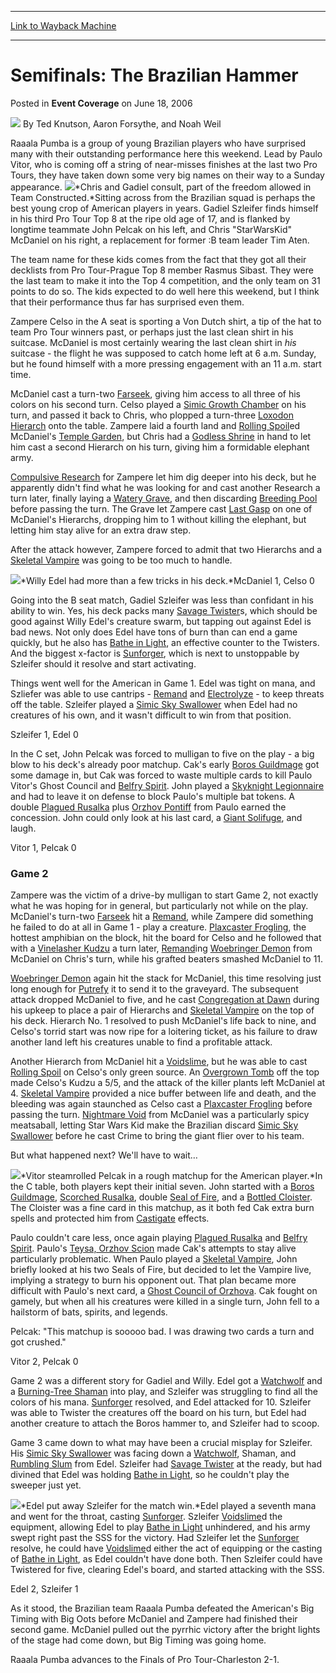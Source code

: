 
---
[Link to Wayback Machine](https://web.archive.org/web/20170621133836/http://magic.wizards.com/en/articles/archive/event-coverage/semifinals-brazilian-hammer-2006-06-18)

[_metadata_:author]:- "Ted Knutson"
[_metadata_:description]:- "Raaala Pumba is a group of young Brazilian players who have surprised many with their outstanding performance here this weekend. Lead by Paulo Vitor, who is coming off a string of near-misses finishes at the last two Pro Tours, they have taken down some very big names on their way to a Sunday appearance."
[_metadata_:generator]:- "Drupal 7 (http://drupal.org)"
[_metadata_:node]:- "542181"
[_metadata_:publish_date]:- "2006-06-18"
[_metadata_:source]:- "div-main-content"
[_metadata_:title]:- "Semifinals: The Brazilian Hammer"
[_metadata_:wayback_capture_timestamp]:- "2017-06-21 13:38:36"
[_metadata_:wayback_raw_url]:- "https://web.archive.org/web/20170621133836id_/http://magic.wizards.com/en/articles/archive/event-coverage/semifinals-brazilian-hammer-2006-06-18"
[_metadata_:wayback_url]:- "http://magic.wizards.com/en/articles/archive/event-coverage/semifinals-brazilian-hammer-2006-06-18"
---


Semifinals: The Brazilian Hammer
================================



 Posted in **Event Coverage**
 on June 18, 2006 






![](https://media.magic.wizards.com/styles/auth_small/public/generic-avatar-150_125.png)
By Ted Knutson, Aaron Forsythe, and Noah Weil











Raaala Pumba is a group of young Brazilian players who have surprised many with their outstanding performance here this weekend. Lead by Paulo Vitor, who is coming off a string of near-misses finishes at the last two Pro Tours, they have taken down some very big names on their way to a Sunday appearance. ![](https://media.magic.wizards.com/image_legacy_migration/sideboard/images/ptcha06/sf_mcdanielszleifer.jpg)*Chris and Gadiel consult, part of the freedom allowed in Team Constructed.*Sitting across from the Brazilian squad is perhaps the best young crop of American players in years. Gadiel Szleifer finds himself in his third Pro Tour Top 8 at the ripe old age of 17, and is flanked by longtime teammate John Pelcak on his left, and Chris "StarWarsKid" McDaniel on his right, a replacement for former :B team leader Tim Aten. 


The team name for these kids comes from the fact that they got all their decklists from Pro Tour-Prague Top 8 member Rasmus Sibast. They were the last team to make it into the Top 4 competition, and the only team on 31 points to do so. The kids expected to do well here this weekend, but I think that their performance thus far has surprised even them.


Zampere Celso in the A seat is sporting a Von Dutch shirt, a tip of the hat to team Pro Tour winners past, or perhaps just the last clean shirt in his suitcase. McDaniel is most certainly wearing the last clean shirt in *his* suitcase - the flight he was supposed to catch home left at 6 a.m. Sunday, but he found himself with a more pressing engagement with an 11 a.m. start time.


McDaniel cast a turn-two [Farseek](http://gatherer.wizards.com/Pages/Card/Details.aspx?name=Farseek), giving him access to all three of his colors on his second turn. Celso played a [Simic Growth Chamber](http://gatherer.wizards.com/Pages/Card/Details.aspx?name=Simic+Growth+Chamber) on his turn, and passed it back to Chris, who plopped a turn-three [Loxodon Hierarch](http://gatherer.wizards.com/Pages/Card/Details.aspx?name=Loxodon+Hierarch) onto the table. Zampere laid a fourth land and [Rolling Spoil](http://gatherer.wizards.com/Pages/Card/Details.aspx?name=Rolling+Spoil)ed McDaniel's [Temple Garden](http://gatherer.wizards.com/Pages/Card/Details.aspx?name=Temple+Garden), but Chris had a [Godless Shrine](http://gatherer.wizards.com/Pages/Card/Details.aspx?name=Godless+Shrine) in hand to let him cast a second Hierarch on his turn, giving him a formidable elephant army. 


[Compulsive Research](http://gatherer.wizards.com/Pages/Card/Details.aspx?name=Compulsive+Research) for Zampere let him dig deeper into his deck, but he apparently didn't find what he was looking for and cast another Research a turn later, finally laying a [Watery Grave](http://gatherer.wizards.com/Pages/Card/Details.aspx?name=Watery+Grave), and then discarding [Breeding Pool](http://gatherer.wizards.com/Pages/Card/Details.aspx?name=Breeding+Pool) before passing the turn. The Grave let Zampere cast [Last Gasp](http://gatherer.wizards.com/Pages/Card/Details.aspx?name=Last+Gasp) on one of McDaniel's Hierarchs, dropping him to 1 without killing the elephant, but letting him stay alive for an extra draw step. 


After the attack however, Zampere forced to admit that two Hierarchs and a [Skeletal Vampire](http://gatherer.wizards.com/Pages/Card/Details.aspx?name=Skeletal+Vampire) was going to be too much to handle.


![](https://media.magic.wizards.com/image_legacy_migration/sideboard/images/ptcha06/sf_edel.jpg)*Willy Edel had more than a few tricks in his deck.*McDaniel 1, Celso 0


Going into the B seat match, Gadiel Szleifer was less than confidant in his ability to win. Yes, his deck packs many [Savage Twister](http://gatherer.wizards.com/Pages/Card/Details.aspx?name=Savage+Twister)s, which should be good against Willy Edel's creature swarm, but tapping out against Edel is bad news. Not only does Edel have tons of burn than can end a game quickly, but he also has [Bathe in Light](http://gatherer.wizards.com/Pages/Card/Details.aspx?name=Bathe+in+Light), an effective counter to the Twisters. And the biggest x-factor is [Sunforger](http://gatherer.wizards.com/Pages/Card/Details.aspx?name=Sunforger), which is next to unstoppable by Szleifer should it resolve and start activating.


Things went well for the American in Game 1. Edel was tight on mana, and Szliefer was able to use cantrips - [Remand](http://gatherer.wizards.com/Pages/Card/Details.aspx?name=Remand) and [Electrolyze](http://gatherer.wizards.com/Pages/Card/Details.aspx?name=Electrolyze) - to keep threats off the table. Szleifer played a [Simic Sky Swallower](http://gatherer.wizards.com/Pages/Card/Details.aspx?name=Simic+Sky+Swallower) when Edel had no creatures of his own, and it wasn't difficult to win from that position.


Szleifer 1, Edel 0


In the C set, John Pelcak was forced to mulligan to five on the play - a big blow to his deck's already poor matchup. Cak's early [Boros Guildmage](http://gatherer.wizards.com/Pages/Card/Details.aspx?name=Boros+Guildmage) got some damage in, but Cak was forced to waste multiple cards to kill Paulo Vitor's Ghost Council and [Belfry Spirit](http://gatherer.wizards.com/Pages/Card/Details.aspx?name=Belfry+Spirit). John played a [Skyknight Legionnaire](http://gatherer.wizards.com/Pages/Card/Details.aspx?name=Skyknight+Legionnaire) and had to leave it on defense to block Paulo's multiple bat tokens. A double [Plagued Rusalka](http://gatherer.wizards.com/Pages/Card/Details.aspx?name=Plagued+Rusalka) plus [Orzhov Pontiff](http://gatherer.wizards.com/Pages/Card/Details.aspx?name=Orzhov+Pontiff) from Paulo earned the concession. John could only look at his last card, a [Giant Solifuge](http://gatherer.wizards.com/Pages/Card/Details.aspx?name=Giant+Solifuge), and laugh.


Vitor 1, Pelcak 0


### Game 2


Zampere was the victim of a drive-by mulligan to start Game 2, not exactly what he was hoping for in general, but particularly not while on the play. McDaniel's turn-two [Farseek](http://gatherer.wizards.com/Pages/Card/Details.aspx?name=Farseek) hit a [Remand](http://gatherer.wizards.com/Pages/Card/Details.aspx?name=Remand), while Zampere did something he failed to do at all in Game 1 - play a creature. [Plaxcaster Frogling](http://gatherer.wizards.com/Pages/Card/Details.aspx?name=Plaxcaster+Frogling), the hottest amphibian on the block, hit the board for Celso and he followed that with a [Vinelasher Kudzu](http://gatherer.wizards.com/Pages/Card/Details.aspx?name=Vinelasher+Kudzu) a turn later, [Remand](http://gatherer.wizards.com/Pages/Card/Details.aspx?name=Remand)ing [Woebringer Demon](http://gatherer.wizards.com/Pages/Card/Details.aspx?name=Woebringer+Demon) from McDaniel on Chris's turn, while his grafted beaters smashed McDaniel to 11. 


[Woebringer Demon](http://gatherer.wizards.com/Pages/Card/Details.aspx?name=Woebringer+Demon) again hit the stack for McDaniel, this time resolving just long enough for [Putrefy](http://gatherer.wizards.com/Pages/Card/Details.aspx?name=Putrefy) it to send it to the graveyard. The subsequent attack dropped McDaniel to five, and he cast [Congregation at Dawn](http://gatherer.wizards.com/Pages/Card/Details.aspx?name=Congregation+at+Dawn) during his upkeep to place a pair of Hierarchs and [Skeletal Vampire](http://gatherer.wizards.com/Pages/Card/Details.aspx?name=Skeletal+Vampire) on the top of his deck. Hierarch No. 1 resolved to push McDaniel's life back to nine, and Celso's torrid start was now ripe for a loitering ticket, as his failure to draw another land left his creatures unable to find a profitable attack. 


Another Hierarch from McDaniel hit a [Voidslime](http://gatherer.wizards.com/Pages/Card/Details.aspx?name=Voidslime), but he was able to cast [Rolling Spoil](http://gatherer.wizards.com/Pages/Card/Details.aspx?name=Rolling+Spoil) on Celso's only green source. An [Overgrown Tomb](http://gatherer.wizards.com/Pages/Card/Details.aspx?name=Overgrown+Tomb) off the top made Celso's Kudzu a 5/5, and the attack of the killer plants left McDaniel at 4. [Skeletal Vampire](http://gatherer.wizards.com/Pages/Card/Details.aspx?name=Skeletal+Vampire) provided a nice buffer between life and death, and the bleeding was again staunched as Celso cast a [Plaxcaster Frogling](http://gatherer.wizards.com/Pages/Card/Details.aspx?name=Plaxcaster+Frogling) before passing the turn. [Nightmare Void](http://gatherer.wizards.com/Pages/Card/Details.aspx?name=Nightmare+Void) from McDaniel was a particularly spicy meatsaball, letting Star Wars Kid make the Brazilian discard [Simic Sky Swallower](http://gatherer.wizards.com/Pages/Card/Details.aspx?name=Simic+Sky+Swallower) before he cast Crime to bring the giant flier over to his team. 


But what happened next? We'll have to wait…


![](https://media.magic.wizards.com/image_legacy_migration/sideboard/images/ptcha06/sf_cakvitor.jpg)*Vitor steamrolled Pelcak in a rough matchup for the American player.*In the C table, both players kept their initial seven. John started with a [Boros Guildmage](http://gatherer.wizards.com/Pages/Card/Details.aspx?name=Boros+Guildmage), [Scorched Rusalka](http://gatherer.wizards.com/Pages/Card/Details.aspx?name=Scorched+Rusalka), double [Seal of Fire](http://gatherer.wizards.com/Pages/Card/Details.aspx?name=Seal+of+Fire), and a [Bottled Cloister](http://gatherer.wizards.com/Pages/Card/Details.aspx?name=Bottled+Cloister). The Cloister was a fine card in this matchup, as it both fed Cak extra burn spells and protected him from [Castigate](http://gatherer.wizards.com/Pages/Card/Details.aspx?name=Castigate) effects. 


Paulo couldn't care less, once again playing [Plagued Rusalka](http://gatherer.wizards.com/Pages/Card/Details.aspx?name=Plagued+Rusalka) and [Belfry Spirit](http://gatherer.wizards.com/Pages/Card/Details.aspx?name=Belfry+Spirit). Paulo's [Teysa, Orzhov Scion](http://gatherer.wizards.com/Pages/Card/Details.aspx?name=Teysa%2C+Orzhov+Scion) made Cak's attempts to stay alive particularly problematic. When Paulo played a [Skeletal Vampire](http://gatherer.wizards.com/Pages/Card/Details.aspx?name=Skeletal+Vampire), John briefly looked at his two Seals of Fire, but decided to let the Vampire live, implying a strategy to burn his opponent out. That plan became more difficult with Paulo's next card, a [Ghost Council of Orzhova](http://gatherer.wizards.com/Pages/Card/Details.aspx?name=Ghost+Council+of+Orzhova). Cak fought on gamely, but when all his creatures were killed in a single turn, John fell to a hailstorm of bats, spirits, and legends. 


Pelcak: "This matchup is sooooo bad. I was drawing two cards a turn and got crushed."


Vitor 2, Pelcak 0


Game 2 was a different story for Gadiel and Willy. Edel got a [Watchwolf](http://gatherer.wizards.com/Pages/Card/Details.aspx?name=Watchwolf) and a [Burning-Tree Shaman](http://gatherer.wizards.com/Pages/Card/Details.aspx?name=Burning-Tree+Shaman) into play, and Szleifer was struggling to find all the colors of his mana. [Sunforger](http://gatherer.wizards.com/Pages/Card/Details.aspx?name=Sunforger) resolved, and Edel attacked for 10. Szleifer was able to Twister the creatures off the board on his turn, but Edel had another creature to attach the Boros hammer to, and Szleifer had to scoop.


Game 3 came down to what may have been a crucial misplay for Szleifer. His [Simic Sky Swallower](http://gatherer.wizards.com/Pages/Card/Details.aspx?name=Simic+Sky+Swallower) was facing down a [Watchwolf](http://gatherer.wizards.com/Pages/Card/Details.aspx?name=Watchwolf), Shaman, and [Rumbling Slum](http://gatherer.wizards.com/Pages/Card/Details.aspx?name=Rumbling+Slum) from Edel. Szleifer had [Savage Twister](http://gatherer.wizards.com/Pages/Card/Details.aspx?name=Savage+Twister) at the ready, but had divined that Edel was holding [Bathe in Light](http://gatherer.wizards.com/Pages/Card/Details.aspx?name=Bathe+in+Light), so he couldn't play the sweeper just yet.


![](https://media.magic.wizards.com/image_legacy_migration/sideboard/images/ptcha06/sf2_end.jpg)*Edel put away Szleifer for the match win.*Edel played a seventh mana and went for the throat, casting [Sunforger](http://gatherer.wizards.com/Pages/Card/Details.aspx?name=Sunforger). Szleifer [Voidslime](http://gatherer.wizards.com/Pages/Card/Details.aspx?name=Voidslime)d the equipment, allowing Edel to play [Bathe in Light](http://gatherer.wizards.com/Pages/Card/Details.aspx?name=Bathe+in+Light) unhindered, and his army swept right past the SSS for the victory. Had Szleifer let the [Sunforger](http://gatherer.wizards.com/Pages/Card/Details.aspx?name=Sunforger) resolve, he could have [Voidslime](http://gatherer.wizards.com/Pages/Card/Details.aspx?name=Voidslime)d either the act of equipping or the casting of [Bathe in Light](http://gatherer.wizards.com/Pages/Card/Details.aspx?name=Bathe+in+Light), as Edel couldn't have done both. Then Szleifer could have Twistered for five, clearing Edel's board, and started attacking with the SSS.


Edel 2, Szleifer 1


As it stood, the Brazilian team Raaala Pumba defeated the American's Big Timing with Big Oots before McDaniel and Zampere had finished their second game. McDaniel pulled out the pyrrhic victory after the bright lights of the stage had come down, but Big Timing was going home.


Raaala Pumba advances to the Finals of Pro Tour-Charleston 2-1.







